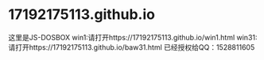 # 17192175113.github.io
这里是JS-DOSBOX
win1:请打开https://17192175113.github.io/win1.html
win31:请打开https://17192175113.github.io/baw31.html
已经授权给QQ：1528811605

